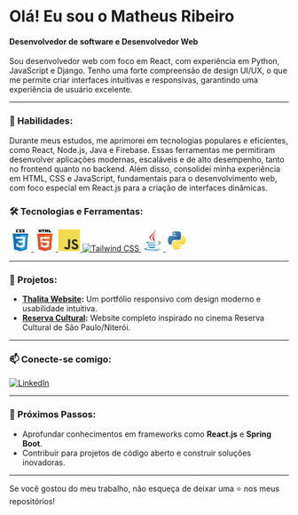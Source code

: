 <h1 align="start">Olá! Eu sou o Matheus Ribeiro</h1>
<h4 align="start">Desenvolvedor de software e Desenvolvedor Web</h4>
<p align="start">Sou desenvolvedor web com foco em React, com experiência em Python, JavaScript e Django. Tenho uma forte compreensão de design UI/UX, o que me permite criar interfaces intuitivas e responsivas, garantindo uma experiência de usuário excelente.</p>

---

### 🌟 Habilidades:
<p>Durante meus estudos, me aprimorei em tecnologias populares e eficientes, como React, Node.js, Java e Firebase. Essas ferramentas me permitiram desenvolver aplicações modernas, escaláveis e de alto desempenho, tanto no frontend quanto no backend. Além disso, consolidei minha experiência em HTML, CSS e JavaScript, fundamentais para o desenvolvimento web, com foco especial em React.js para a criação de interfaces dinâmicas.</p>

### 🛠️ Tecnologias e Ferramentas:
<p align="left">
  <a href="https://www.w3schools.com/css/" target="_blank" rel="noreferrer">
    <img src="https://raw.githubusercontent.com/devicons/devicon/master/icons/css3/css3-original-wordmark.svg" alt="CSS3" width="40" height="40"/>
  </a>
  <a href="https://www.w3.org/html/" target="_blank" rel="noreferrer">
    <img src="https://raw.githubusercontent.com/devicons/devicon/master/icons/html5/html5-original-wordmark.svg" alt="HTML5" width="40" height="40"/>
  </a>
  <a href="https://developer.mozilla.org/en-US/docs/Web/JavaScript" target="_blank" rel="noreferrer">
    <img src="https://raw.githubusercontent.com/devicons/devicon/master/icons/javascript/javascript-original.svg" alt="JavaScript" width="40" height="40"/>
  </a>
  <a href="https://tailwindcss.com/" target="_blank" rel="noreferrer">
    <img src="https://www.vectorlogo.zone/logos/tailwindcss/tailwindcss-icon.svg" alt="Tailwind CSS" width="40" height="40"/>
  </a>
  <a href="https://www.java.com" target="_blank" rel="noreferrer">
    <img src="https://raw.githubusercontent.com/devicons/devicon/master/icons/java/java-original.svg" alt="Java" width="40" height="40"/>
  </a>
  <a href="https://www.python.org" target="_blank" rel="noreferrer">
    <img src="https://raw.githubusercontent.com/devicons/devicon/master/icons/python/python-original.svg" alt="Python" width="40" height="40"/>
  </a>
</p>

---

### 🚀 Projetos:
- **[Thalita Website](https://thalitacilene.netlify.app/):** Um portfólio responsivo com design moderno e usabilidade intuitiva.
- **[Reserva Cultural](https://cinemareservacultural.netlify.app/):** Website completo inspirado no cinema Reserva Cultural de São Paulo/Niterói.

---

### 📫 Conecte-se comigo:
<p align="left">
<a href="https://www.linkedin.com/in/matheus-ribeiro-465861231/" target="_blank">
  <img align="center" src="https://raw.githubusercontent.com/rahuldkjain/github-profile-readme-generator/master/src/images/icons/Social/linked-in-alt.svg" alt="LinkedIn" height="30" width="40" />
</a>
</p>

---

### 🌱 Próximos Passos:
- Aprofundar conhecimentos em frameworks como **React.js** e **Spring Boot**.
- Contribuir para projetos de código aberto e construir soluções inovadoras.

---

Se você gostou do meu trabalho, não esqueça de deixar uma ⭐ nos meus repositórios!
